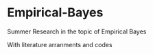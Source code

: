 # Empirical-Bayes
Summer Research in the topic of Empirical Bayes

With literature arranments and codes
